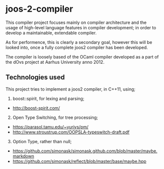 # joos-2-compiler

This compiler project focuses mainly on compiler architecture and the usage of high-level language features in compiler development; in order to develop a maintainable, extendable compiler.

As for performence, this is clearly a secondary goal, however this will be looked into, once a fully complete joos2 compiler has been developed.

The compiler is loosely based of the OCaml compiler developed as a part of the dOvs project at Aarhus University anno 2012.

## Technologies used
This project tries to implement a joos2 compiler, in C++11, using;

1. boost::spirit, for lexing and parsing;
* http://boost-spirit.com/

2. Open Type Switching, for tree processing;
* https://parasol.tamu.edu/~yuriys/pm/
* http://www.stroustrup.com/OOPSLA-typeswitch-draft.pdf

3. Option Type, rather than null;
* https://github.com/simonask/simonask.github.com/blob/master/maybe.markdown
* https://github.com/simonask/reflect/blob/master/base/maybe.hpp
